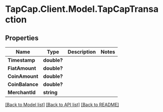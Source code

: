 # TapCap.Client.Model.TapCapTransaction
## Properties

Name | Type | Description | Notes
------------ | ------------- | ------------- | -------------
**Timestamp** | **double?** |  | 
**FiatAmount** | **double?** |  | 
**CoinAmount** | **double?** |  | 
**CoinBalance** | **double?** |  | 
**MerchantId** | **string** |  | 

[[Back to Model list]](../README.md#documentation-for-models) [[Back to API list]](../README.md#documentation-for-api-endpoints) [[Back to README]](../README.md)

